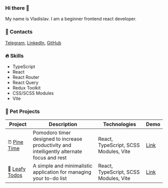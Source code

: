 ### Hi there 👋

My name is Vladislav. I am a beginner frontend react developer.

### 📱 Contacts

[Telegram](url), [LinkedIn](url), [GitHub](https://github.com/flinski)

### 🔥 Skills

- TypeScript
- React
- React Router
- React Query
- Redux Toolkit
- CSS/SCSS Modules
- Vite

### 🚀 Pet Projects

| Project | Description | Technologies | Demo |
|---------|-------------|--------------|------|
| ⏰ [Pine Time](https://github.com/flinski/pine-time) | Pomodoro timer designed to increase productivity and intelligently alternate focus and rest | React, TypeScript, SCSS Modules, Vite | [Link](https://flinski.github.io/pine-time/) |
| 🍃 [Leafy Todos](https://github.com/flinski/leafy-todos) | A simple and minimalistic application for managing your to-do list | React, TypeScript, SCSS Modules, Vite | [Link](https://flinski.github.io/leafy-todos/) |
